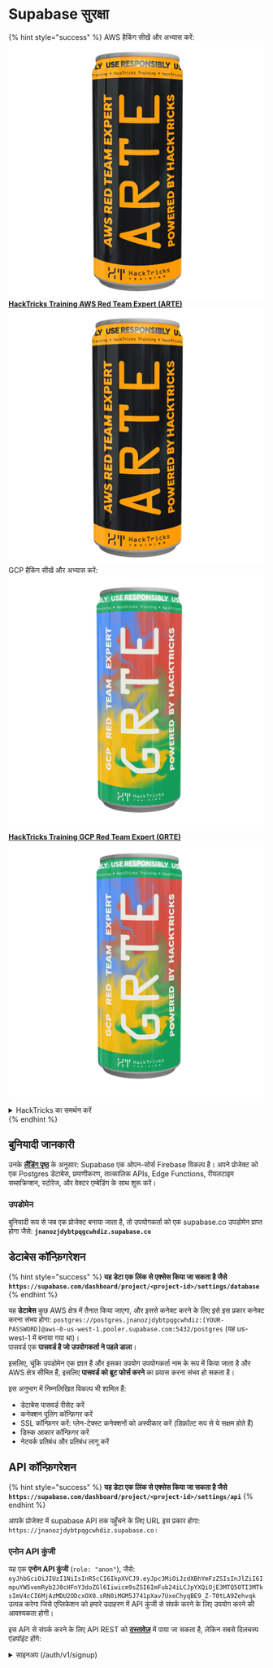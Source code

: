 # Supabase सुरक्षा

{% hint style="success" %}
AWS हैकिंग सीखें और अभ्यास करें:<img src="../.gitbook/assets/image (1) (1) (1) (1).png" alt="" data-size="line">[**HackTricks Training AWS Red Team Expert (ARTE)**](https://training.hacktricks.xyz/courses/arte)<img src="../.gitbook/assets/image (1) (1) (1) (1).png" alt="" data-size="line">\
GCP हैकिंग सीखें और अभ्यास करें: <img src="../.gitbook/assets/image (2) (1).png" alt="" data-size="line">[**HackTricks Training GCP Red Team Expert (GRTE)**<img src="../.gitbook/assets/image (2) (1).png" alt="" data-size="line">](https://training.hacktricks.xyz/courses/grte)

<details>

<summary>HackTricks का समर्थन करें</summary>

* [**सदस्यता योजनाएँ**](https://github.com/sponsors/carlospolop) जांचें!
* **हमारे** 💬 [**Discord समूह**](https://discord.gg/hRep4RUj7f) या [**टेलीग्राम समूह**](https://t.me/peass) में शामिल हों या **हमें** **Twitter** 🐦 [**@hacktricks\_live**](https://twitter.com/hacktricks_live)** पर फॉलो करें।**
* **हैकिंग ट्रिक्स साझा करें और** [**HackTricks**](https://github.com/carlospolop/hacktricks) और [**HackTricks Cloud**](https://github.com/carlospolop/hacktricks-cloud) गिटहब रिपोजिटरी में PR सबमिट करें।

</details>
{% endhint %}

## बुनियादी जानकारी

उनके [**लैंडिंग पृष्ठ**](https://supabase.com/) के अनुसार: Supabase एक ओपन-सोर्स Firebase विकल्प है। अपने प्रोजेक्ट को एक Postgres डेटाबेस, प्रमाणीकरण, तात्कालिक APIs, Edge Functions, रीयलटाइम सब्सक्रिप्शन, स्टोरेज, और वेक्टर एम्बेडिंग के साथ शुरू करें।

### उपडोमेन

बुनियादी रूप से जब एक प्रोजेक्ट बनाया जाता है, तो उपयोगकर्ता को एक supabase.co उपडोमेन प्राप्त होगा जैसे: **`jnanozjdybtpqgcwhdiz.supabase.co`**

## **डेटाबेस कॉन्फ़िगरेशन**

{% hint style="success" %}
**यह डेटा एक लिंक से एक्सेस किया जा सकता है जैसे `https://supabase.com/dashboard/project/<project-id>/settings/database`**
{% endhint %}

यह **डेटाबेस** कुछ AWS क्षेत्र में तैनात किया जाएगा, और इससे कनेक्ट करने के लिए इसे इस प्रकार कनेक्ट करना संभव होगा: `postgres://postgres.jnanozjdybtpqgcwhdiz:[YOUR-PASSWORD]@aws-0-us-west-1.pooler.supabase.com:5432/postgres` (यह us-west-1 में बनाया गया था)।\
पासवर्ड एक **पासवर्ड है जो उपयोगकर्ता ने पहले डाला**।

इसलिए, चूंकि उपडोमेन एक ज्ञात है और इसका उपयोग उपयोगकर्ता नाम के रूप में किया जाता है और AWS क्षेत्र सीमित हैं, इसलिए **पासवर्ड को ब्रूट फोर्स करने** का प्रयास करना संभव हो सकता है।

इस अनुभाग में निम्नलिखित विकल्प भी शामिल हैं:

* डेटाबेस पासवर्ड रीसेट करें
* कनेक्शन पूलिंग कॉन्फ़िगर करें
* SSL कॉन्फ़िगर करें: प्लेन-टेक्स्ट कनेक्शनों को अस्वीकार करें (डिफ़ॉल्ट रूप से ये सक्षम होते हैं)
* डिस्क आकार कॉन्फ़िगर करें
* नेटवर्क प्रतिबंध और प्रतिबंध लागू करें

## API कॉन्फ़िगरेशन

{% hint style="success" %}
**यह डेटा एक लिंक से एक्सेस किया जा सकता है जैसे `https://supabase.com/dashboard/project/<project-id>/settings/api`**
{% endhint %}

आपके प्रोजेक्ट में supabase API तक पहुँचने के लिए URL इस प्रकार होगा: `https://jnanozjdybtpqgcwhdiz.supabase.co`।

### एनोन API कुंजी

यह एक **एनोन API कुंजी** (`role: "anon"`), जैसे: `eyJhbGciOiJIUzI1NiIsInR5cCI6IkpXVCJ9.eyJpc3MiOiJzdXBhYmFzZSIsInJlZiI6ImpuYW5vemRyb2J0cHFnY3doZGl6Iiwicm9sZSI6ImFub24iLCJpYXQiOjE3MTQ5OTI3MTksImV4cCI6MjAzMDU2ODcxOX0.sRN0iMGM5J741pXav7UxeChyqBE9_Z-T0tLA9Zehvqk` उत्पन्न करेगा जिसे एप्लिकेशन को हमारे उदाहरण में API कुंजी से संपर्क करने के लिए उपयोग करने की आवश्यकता होगी।

इस API से संपर्क करने के लिए API REST को [**दस्तावेज़**](https://supabase.com/docs/reference/self-hosting-auth/returns-the-configuration-settings-for-the-gotrue-server) में पाया जा सकता है, लेकिन सबसे दिलचस्प एंडपॉइंट होंगे:

<details>

<summary>साइनअप (/auth/v1/signup)</summary>
```
POST /auth/v1/signup HTTP/2
Host: id.io.net
Content-Length: 90
X-Client-Info: supabase-js-web/2.39.2
Sec-Ch-Ua: "Not-A.Brand";v="99", "Chromium";v="124"
Sec-Ch-Ua-Mobile: ?0
Authorization: Bearer eyJhbGciOiJIUzI1NiIsInR5cCI6IkpXVCJ9.eyJpc3MiOiJzdXBhYmFzZSIsInJlZiI6ImpuYW5vemRyb2J0cHFnY3doZGl6Iiwicm9sZSI6ImFub24iLCJpYXQiOjE3MTQ5OTI3MTksImV4cCI6MjAzMDU2ODcxOX0.sRN0iMGM5J741pXav7UxeChyqBE9_Z-T0tLA9Zehvqk
User-Agent: Mozilla/5.0 (Windows NT 10.0; Win64; x64) AppleWebKit/537.36 (KHTML, like Gecko) Chrome/124.0.6367.60 Safari/537.36
Content-Type: application/json;charset=UTF-8
Apikey: eyJhbGciOiJIUzI1NiIsInR5cCI6IkpXVCJ9.eyJpc3MiOiJzdXBhYmFzZSIsInJlZiI6ImpuYW5vemRyb2J0cHFnY3doZGl6Iiwicm9sZSI6ImFub24iLCJpYXQiOjE3MTQ5OTI3MTksImV4cCI6MjAzMDU2ODcxOX0.sRN0iMGM5J741pXav7UxeChyqBE9_Z-T0tLA9Zehvqk
Sec-Ch-Ua-Platform: "macOS"
Accept: */*
Origin: https://cloud.io.net
Sec-Fetch-Site: same-site
Sec-Fetch-Mode: cors
Sec-Fetch-Dest: empty
Referer: https://cloud.io.net/
Accept-Encoding: gzip, deflate, br
Accept-Language: en-GB,en-US;q=0.9,en;q=0.8
Priority: u=1, i

{"email":"test@exmaple.com","password":"SomeCOmplexPwd239."}
```
</details>

<details>

<summary>लॉगिन (/auth/v1/token?grant_type=password)</summary>
```
POST /auth/v1/token?grant_type=password HTTP/2
Host: hypzbtgspjkludjcnjxl.supabase.co
Content-Length: 80
X-Client-Info: supabase-js-web/2.39.2
Sec-Ch-Ua: "Not-A.Brand";v="99", "Chromium";v="124"
Sec-Ch-Ua-Mobile: ?0
Authorization: Bearer eyJhbGciOiJIUzI1NiIsInR5cCI6IkpXVCJ9.eyJpc3MiOiJzdXBhYmFzZSIsInJlZiI6ImpuYW5vemRyb2J0cHFnY3doZGl6Iiwicm9sZSI6ImFub24iLCJpYXQiOjE3MTQ5OTI3MTksImV4cCI6MjAzMDU2ODcxOX0.sRN0iMGM5J741pXav7UxeChyqBE9_Z-T0tLA9Zehvqk
User-Agent: Mozilla/5.0 (Windows NT 10.0; Win64; x64) AppleWebKit/537.36 (KHTML, like Gecko) Chrome/124.0.6367.60 Safari/537.36
Content-Type: application/json;charset=UTF-8
Apikey: eyJhbGciOiJIUzI1NiIsInR5cCI6IkpXVCJ9.eyJpc3MiOiJzdXBhYmFzZSIsInJlZiI6ImpuYW5vemRyb2J0cHFnY3doZGl6Iiwicm9sZSI6ImFub24iLCJpYXQiOjE3MTQ5OTI3MTksImV4cCI6MjAzMDU2ODcxOX0.sRN0iMGM5J741pXav7UxeChyqBE9_Z-T0tLA9Zehvqk
Sec-Ch-Ua-Platform: "macOS"
Accept: */*
Origin: https://cloud.io.net
Sec-Fetch-Site: same-site
Sec-Fetch-Mode: cors
Sec-Fetch-Dest: empty
Referer: https://cloud.io.net/
Accept-Encoding: gzip, deflate, br
Accept-Language: en-GB,en-US;q=0.9,en;q=0.8
Priority: u=1, i

{"email":"test@exmaple.com","password":"SomeCOmplexPwd239."}
```
</details>

तो, जब भी आप किसी क्लाइंट को supabase का उपयोग करते हुए पाते हैं, जो उन्हें दिए गए उपडोमेन का उपयोग कर रहा है (यह संभव है कि कंपनी का एक उपडोमेन उनके supabase उपडोमेन पर CNAME हो), तो आप **supabase API का उपयोग करके प्लेटफ़ॉर्म में एक नया खाता बनाने की कोशिश कर सकते हैं**।

### गुप्त / सेवा\_भूमिका API कुंजी

एक गुप्त API कुंजी भी **`role: "service_role"`** के साथ उत्पन्न होगी। यह API कुंजी गुप्त होनी चाहिए क्योंकि यह **Row Level Security** को बायपास कर सकेगी।

API कुंजी इस तरह दिखती है: `eyJhbGciOiJIUzI1NiIsInR5cCI6IkpXVCJ9.eyJpc3MiOiJzdXBhYmFzZSIsInJlZiI6ImpuYW5vemRyb2J0cHFnY3doZGl6Iiwicm9sZSI6InNlcnZpY2Vfcm9sZSIsImlhdCI6MTcxNDk5MjcxOSwiZXhwIjoyMDMwNTY4NzE5fQ.0a8fHGp3N_GiPq0y0dwfs06ywd-zhTwsm486Tha7354`

### JWT गुप्त

एक **JWT गुप्त** भी उत्पन्न होगा ताकि एप्लिकेशन **कस्टम JWT टोकन बना और हस्ताक्षरित कर सके**।

## प्रमाणीकरण

### साइनअप

{% hint style="success" %}
डिफ़ॉल्ट रूप से, supabase आपके प्रोजेक्ट पर **नए उपयोगकर्ताओं को खाते बनाने की अनुमति देगा** जो पहले उल्लेखित API एंडपॉइंट्स का उपयोग करते हैं।
{% endhint %}

हालांकि, इन नए खातों को, डिफ़ॉल्ट रूप से, **अपने ईमेल पते को मान्य करने की आवश्यकता होगी** ताकि वे खाते में लॉगिन कर सकें। यह **"अनाम साइन-इन की अनुमति दें"** को सक्षम करने के लिए संभव है ताकि लोग बिना अपने ईमेल पते को सत्यापित किए लॉगिन कर सकें। इससे **अप्रत्याशित डेटा** तक पहुंच मिल सकती है (उन्हें `public` और `authenticated` भूमिकाएँ मिलती हैं)।\
यह एक बहुत बुरी विचार है क्योंकि supabase सक्रिय उपयोगकर्ता के लिए शुल्क लेता है, इसलिए लोग उपयोगकर्ता बना सकते हैं और लॉगिन कर सकते हैं और supabase उन पर शुल्क लेगा:

<figure><img src="../.gitbook/assets/image (1) (1) (1) (1) (1) (1).png" alt=""><figcaption></figcaption></figure>

### पासवर्ड और सत्र

यह न्यूनतम पासवर्ड लंबाई (डिफ़ॉल्ट द्वारा), आवश्यकताओं (डिफ़ॉल्ट द्वारा कोई नहीं) को इंगित करने और लीक हुए पासवर्ड का उपयोग करने से रोकने के लिए संभव है।\
यह अनुशंसा की जाती है कि **डिफ़ॉल्ट आवश्यकताओं को बेहतर बनाया जाए क्योंकि वे कमजोर हैं**।

* उपयोगकर्ता सत्र: यह निर्धारित करना संभव है कि उपयोगकर्ता सत्र कैसे काम करते हैं (टाइमआउट, प्रति उपयोगकर्ता 1 सत्र...)
* बॉट और दुरुपयोग सुरक्षा: कैप्चा सक्षम करना संभव है।

### SMTP सेटिंग्स

ईमेल भेजने के लिए SMTP सेट करना संभव है।

### उन्नत सेटिंग्स

* एक्सेस टोकन के लिए समाप्ति समय सेट करें (डिफ़ॉल्ट 3600)
* संभावित रूप से समझौता किए गए रिफ्रेश टोकन का पता लगाने और रद्द करने के लिए सेट करें और टाइमआउट
* MFA: यह इंगित करें कि प्रति उपयोगकर्ता कितने MFA कारक एक साथ पंजीकृत किए जा सकते हैं (डिफ़ॉल्ट 10)
* अधिकतम डायरेक्ट डेटाबेस कनेक्शन: प्रमाणीकरण के लिए उपयोग किए जाने वाले कनेक्शनों की अधिकतम संख्या (डिफ़ॉल्ट 10)
* अधिकतम अनुरोध अवधि: अधिकतम समय जो एक प्रमाणीकरण अनुरोध के लिए अनुमति दी जाती है (डिफ़ॉल्ट 10 सेकंड)

## संग्रहण

{% hint style="success" %}
Supabase **फाइलों को स्टोर करने** और उन्हें URL के माध्यम से सुलभ बनाने की अनुमति देता है (यह S3 बकेट का उपयोग करता है)।
{% endhint %}

* अपलोड फ़ाइल आकार सीमा सेट करें (डिफ़ॉल्ट 50MB है)
* S3 कनेक्शन एक URL के साथ दिया गया है: `https://jnanozjdybtpqgcwhdiz.supabase.co/storage/v1/s3`
* यह **S3 एक्सेस कुंजी** का अनुरोध करना संभव है जो एक `access key ID` (जैसे `a37d96544d82ba90057e0e06131d0a7b`) और एक `secret access key` (जैसे `58420818223133077c2cec6712a4f909aec93b4daeedae205aa8e30d5a860628`) द्वारा बनाई जाती है।

## एज फ़ंक्शंस

यह संभव है कि **supabase में गुप्त जानकारी** भी स्टोर की जाए जो **एज फ़ंक्शंस द्वारा सुलभ होगी** (इन्हें वेब से बनाया और हटाया जा सकता है, लेकिन इनका मूल्य सीधे एक्सेस करना संभव नहीं है)।

{% hint style="success" %}
AWS हैकिंग सीखें और अभ्यास करें:<img src="../.gitbook/assets/image (1) (1) (1) (1).png" alt="" data-size="line">[**HackTricks Training AWS Red Team Expert (ARTE)**](https://training.hacktricks.xyz/courses/arte)<img src="../.gitbook/assets/image (1) (1) (1) (1).png" alt="" data-size="line">\
GCP हैकिंग सीखें और अभ्यास करें: <img src="../.gitbook/assets/image (2) (1).png" alt="" data-size="line">[**HackTricks Training GCP Red Team Expert (GRTE)**<img src="../.gitbook/assets/image (2) (1).png" alt="" data-size="line">](https://training.hacktricks.xyz/courses/grte)

<details>

<summary>HackTricks का समर्थन करें</summary>

* [**सदस्यता योजनाएँ**](https://github.com/sponsors/carlospolop) देखें!
* **💬 [**Discord समूह**](https://discord.gg/hRep4RUj7f) या [**टेलीग्राम समूह**](https://t.me/peass) में शामिल हों या **Twitter** पर हमें **फॉलो करें** 🐦 [**@hacktricks\_live**](https://twitter.com/hacktricks_live)**.**
* हैकिंग ट्रिक्स साझा करें और [**HackTricks**](https://github.com/carlospolop/hacktricks) और [**HackTricks Cloud**](https://github.com/carlospolop/hacktricks-cloud) गिटहब रिपोजिटरी में PR सबमिट करें।

</details>
{% endhint %}
